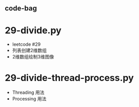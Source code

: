 code-bag
---

# 29-divide.py
- leetcode #29
- 列表创建2维数组
- 2维数组绘制3维图像

# 29-divide-thread-process.py
- Threading 用法
- Processing 用法